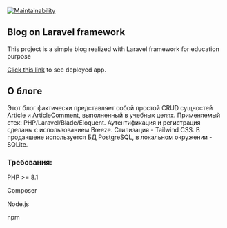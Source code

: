 [![Maintainability](https://api.codeclimate.com/v1/badges/cb8075265836d93e63be/maintainability)](https://codeclimate.com/github/NickRyabinin/hexlet-laravel-blog/maintainability)

## Blog on Laravel framework

This project is a simple blog realized with Laravel framework for education purpose

[Click this link](https://blog-ckij.onrender.com) to see deployed app.

## О блоге

Этот блог фактически представляет собой простой CRUD сущностей Article и ArticleComment, выполненный в учебных целях. Применяемый стек: PHP/Laravel/Blade/Eloquent. Аутентификация и регистрация сделаны с использованием Breeze. Стилизация - Tailwind CSS. В продакшене используется БД PostgreSQL, в локальном окружении - SQLite.

### Требования:
PHP >= 8.1

Composer

Node.js

npm
